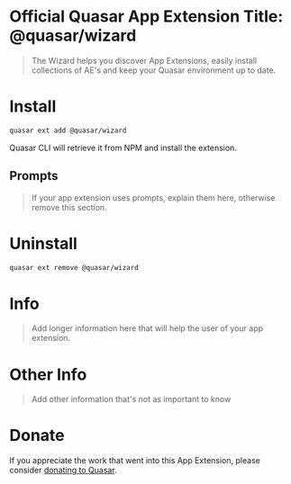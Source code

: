 Official Quasar App Extension Title: @quasar/wizard
===
> The Wizard helps you discover App Extensions, easily install collections of AE's and keep your Quasar environment up to date.

# Install
```bash
quasar ext add @quasar/wizard
```
Quasar CLI will retrieve it from NPM and install the extension.

## Prompts

> If your app extension uses prompts, explain them here, otherwise remove this section.

# Uninstall
```bash
quasar ext remove @quasar/wizard
```

# Info
> Add longer information here that will help the user of your app extension.

# Other Info
> Add other information that's not as important to know

# Donate
If you appreciate the work that went into this App Extension, please consider [donating to Quasar](https://donate.quasar.dev).
